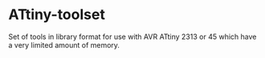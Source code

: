ATtiny-toolset
==============

Set of tools in library format for use with AVR ATtiny 2313 or 45 which have a very limited amount of memory.